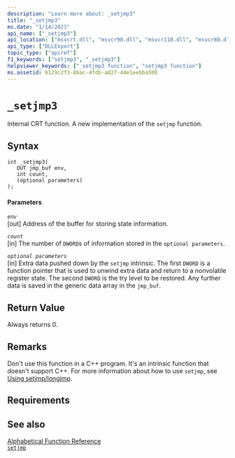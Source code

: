 ```yaml
---
description: "Learn more about: _setjmp3"
title: "_setjmp3"
ms.date: "1/14/2021"
api_name: ["_setjmp3"]
api_location: ["msvcrt.dll", "msvcr90.dll", "msvcr110.dll", "msvcr80.dll", "msvcr110_clr0400.dll", "msvcr100.dll", "msvcr120.dll", "api-ms-win-crt-private-l1-1-0.dll"]
api_type: ["DLLExport"]
topic_type: ["apiref"]
f1_keywords: ["setjmp3", "_setjmp3"]
helpviewer_keywords: ["_setjmp3 function", "setjmp3 function"]
ms.assetid: 6129c2f3-8bac-4fdb-a827-44e1eebba500
---
```

# `_setjmp3`

Internal CRT function. A new implementation of the `setjmp` function.

## Syntax

```
int _setjmp3(
   OUT jmp_buf env,
   int count,
   (optional parameters)
);
```

#### Parameters

*`env`*\
[out] Address of the buffer for storing state information.

*`count`*\
[in] The number of `DWORD`s of information stored in the `optional parameters`.

*`optional parameters`*\
[in] Extra data pushed down by the `setjmp` intrinsic. The first `DWORD` is a function pointer that is used to unwind extra data and return to a nonvolatile register state. The second `DWORD` is the try level to be restored. Any further data is saved in the generic data array in the `jmp_buf`.

## Return Value

Always returns 0.

## Remarks

Don't use this function in a C++ program. It's an intrinsic function that doesn't support C++. For more information about how to use `setjmp`, see [Using setjmp/longjmp](../cpp/using-setjmp-longjmp.md).

## Requirements

## See also

[Alphabetical Function Reference](../c-runtime-library/reference/crt-alphabetical-function-reference.md)\
[`setjmp`](../c-runtime-library/reference/setjmp.md)
